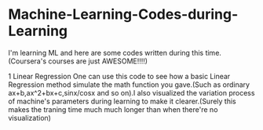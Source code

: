 # Machine-Learning-Codes-during-Learning
I'm learning ML and here are some codes written during this time. (Coursera's courses are just AWESOME!!!!)

1 Linear Regression
  One can use this code to see how a basic Linear Regression method simulate the math function you gave.(Such as ordinary ax+b,ax^2+bx+c,sinx/cosx and so on).I also visualized the variation process of machine's parameters during learning to make it clearer.(Surely this makes the traning time much much longer than when there're no visualization)
